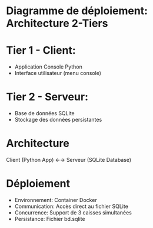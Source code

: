 # Diagramme de déploiement: Architecture 2-Tiers

# Tier 1 - Client:
- Application Console Python
- Interface utilisateur (menu console)

# Tier 2 - Serveur:
- Base de données SQLite
- Stockage des données persistantes

# Architecture 
Client (Python App) ←→ Serveur (SQLite Database)

# Déploiement
- Environnement: Container Docker
- Communication: Accès direct au fichier SQLite
- Concurrence: Support de 3 caisses simultanées
- Persistance: Fichier bd.sqlite